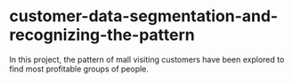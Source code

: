 # customer-data-segmentation-and-recognizing-the-pattern
In this project, the pattern of mall visiting customers have been explored to find most profitable groups of people.
